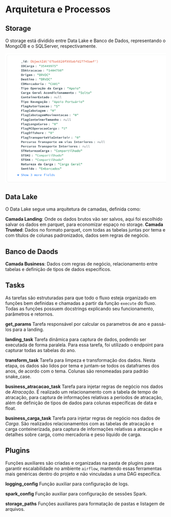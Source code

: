 
# Arquitetura e Processos

## Storage

O storage está dividido entre Data Lake e Banco de Dados, representando o MongoDB
e o SQLServer, respectivamente.

![MongoDB](images/mongoDB.png)


## Data Lake

O Data Lake segue uma arquitetura de camadas, definida como:

**Camada Landing**: Onde os dados brutos vão ser salvos, aqui foi escolhido salvar
os dados em parquet, para economizar espaço no storage.
**Camada Trusted**: Dados no formato parquet, com todas as tabelas juntas por tema
e com títulos de colunas padronizados, dados sem regras de negócio.

## Banco de Daods

**Camada Business**: Dados com regras de negócio, relacionamento entre tabelas e
definição de tipos de dados específicos.


## Tasks

As tarefas são estruturadas para que todo o fluxo esteja organizado em funções bem definidas e chamadas a partir da função `execute` do fluxo. Todas as funções possuem docstrings explicando seu funcionamento, parâmetros e retornos.

**get_params**
Tarefa responsável por calcular os parametros de ano e passá-los para a landing.

**landing_task**
Tarefa dinâmica para captura de dados, podendo ser executada de forma paralela.
Para essa tarefa, foi utilizado o endpoint para capturar todas as tabelas do ano.

**transform_task**
Tarefa para limpeza e transformação dos dados.
Nesta etapa, os dados são lidos por tema e juntam-se todos os dataframes dos anos,
de acordo com o tema. Colunas são renomeadas para padrão snake_case.

**business_atracacao_task**
Tarefa para injetar regras de negócio nos dados de *Atracação*.
É realizado um relacionamento com a tabela de tempo de atracação, para captura
de informações relativas a períodos de atracação, além de definição de tipos de
dados para colunas específicas de data e float.

**business_carga_task**
Tarefa para injetar regras de negócio nos dados de *Carga*.
São realizados relacionamentos com as tabelas de atracação e carga conteinerizada,
para captura de informações relativas a atracação e detalhes sobre carga, como
mercadoria e peso líquido de carga.

## Plugins

Funções auxiliares são criadas e organizadas na pasta de plugins para garantir escalabilidade no ambiente `airflow`, mantendo essas ferramentas mais genéricas dentro do projeto e não vinculadas a uma DAG específica.


**logging_config**
Função auxiliar para configuração de logs.

**spark_config**
Função auxiliar para configuração de sessões Spark.

**storage_paths**
Funções auxiliares para formatação de pastas e listagem de arquivos.

